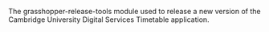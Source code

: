 The grasshopper-release-tools module used to release a new version of the Cambridge University Digital Services Timetable application.
